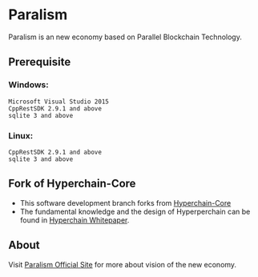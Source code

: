 # Paralism
Paralism is an new economy based on Parallel Blockchain Technology.

## Prerequisite 
### Windows: 
    Microsoft Visual Studio 2015
    CppRestSDK 2.9.1 and above
    sqlite 3 and above
### Linux:
    CppRestSDK 2.9.1 and above
    sqlite 3 and above

## Fork of Hyperchain-Core  
* This software development branch forks from [Hyperchain-Core](https://github.com/HyperBlockChain/Hyperchain-Core)
* The fundamental knowledge and the design of Hyperperchain can be found in [Hyperchain Whitepaper](http://www.hyperchain.net/blog/archives/311).

## About
Visit [Paralism Official Site](http://www.paralism.com "Paralism Homepage") for more about vision of the new economy.

